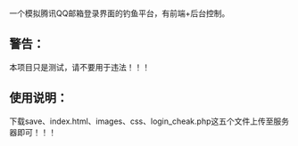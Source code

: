 <html>
  <head>一个模拟腾讯QQ邮箱登录界面的钓鱼平台，有前端+后台控制。</head>
  <body>
    <h2>警告：</h2>
    <p>本项目只是测试，请不要用于违法！！！</p>
    <h2>使用说明：</h2>
    <p>下载save、index.html、images、css、login_cheak.php这五个文件上传至服务器即可！！！</p>
  </body>
</html>

